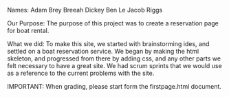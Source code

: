 Names:
Adam Brey
Breeah Dickey
Ben Le
Jacob Riggs

Our Purpose:
The purpose of this project was to create a reservation page for boat rental.

What we did:
To make this site, we started with brainstorming ides, and settled on a boat reservation service. We began by making
the html skeleton, and progressed from there by adding css, and any other parts we felt necessary to have a great site.
We had scrum sprints that we would use as a reference to the current problems with the site.

IMPORTANT:
When grading, please start form the firstpage.html document.

